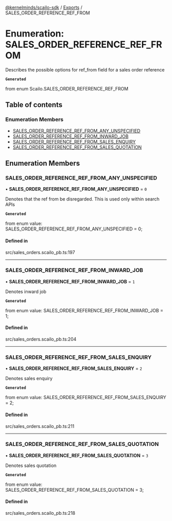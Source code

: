 [@kernelminds/scailo-sdk](../README.md) / [Exports](../modules.md) / SALES\_ORDER\_REFERENCE\_REF\_FROM

# Enumeration: SALES\_ORDER\_REFERENCE\_REF\_FROM

Describes the possible options for ref_from field for a sales order reference

**`Generated`**

from enum Scailo.SALES_ORDER_REFERENCE_REF_FROM

## Table of contents

### Enumeration Members

- [SALES\_ORDER\_REFERENCE\_REF\_FROM\_ANY\_UNSPECIFIED](SALES_ORDER_REFERENCE_REF_FROM.md#sales_order_reference_ref_from_any_unspecified)
- [SALES\_ORDER\_REFERENCE\_REF\_FROM\_INWARD\_JOB](SALES_ORDER_REFERENCE_REF_FROM.md#sales_order_reference_ref_from_inward_job)
- [SALES\_ORDER\_REFERENCE\_REF\_FROM\_SALES\_ENQUIRY](SALES_ORDER_REFERENCE_REF_FROM.md#sales_order_reference_ref_from_sales_enquiry)
- [SALES\_ORDER\_REFERENCE\_REF\_FROM\_SALES\_QUOTATION](SALES_ORDER_REFERENCE_REF_FROM.md#sales_order_reference_ref_from_sales_quotation)

## Enumeration Members

### SALES\_ORDER\_REFERENCE\_REF\_FROM\_ANY\_UNSPECIFIED

• **SALES\_ORDER\_REFERENCE\_REF\_FROM\_ANY\_UNSPECIFIED** = ``0``

Denotes that the ref from be disregarded. This is used only within search APIs

**`Generated`**

from enum value: SALES_ORDER_REFERENCE_REF_FROM_ANY_UNSPECIFIED = 0;

#### Defined in

src/sales_orders.scailo_pb.ts:197

___

### SALES\_ORDER\_REFERENCE\_REF\_FROM\_INWARD\_JOB

• **SALES\_ORDER\_REFERENCE\_REF\_FROM\_INWARD\_JOB** = ``1``

Denotes inward job

**`Generated`**

from enum value: SALES_ORDER_REFERENCE_REF_FROM_INWARD_JOB = 1;

#### Defined in

src/sales_orders.scailo_pb.ts:204

___

### SALES\_ORDER\_REFERENCE\_REF\_FROM\_SALES\_ENQUIRY

• **SALES\_ORDER\_REFERENCE\_REF\_FROM\_SALES\_ENQUIRY** = ``2``

Denotes sales enquiry

**`Generated`**

from enum value: SALES_ORDER_REFERENCE_REF_FROM_SALES_ENQUIRY = 2;

#### Defined in

src/sales_orders.scailo_pb.ts:211

___

### SALES\_ORDER\_REFERENCE\_REF\_FROM\_SALES\_QUOTATION

• **SALES\_ORDER\_REFERENCE\_REF\_FROM\_SALES\_QUOTATION** = ``3``

Denotes sales quotation

**`Generated`**

from enum value: SALES_ORDER_REFERENCE_REF_FROM_SALES_QUOTATION = 3;

#### Defined in

src/sales_orders.scailo_pb.ts:218
